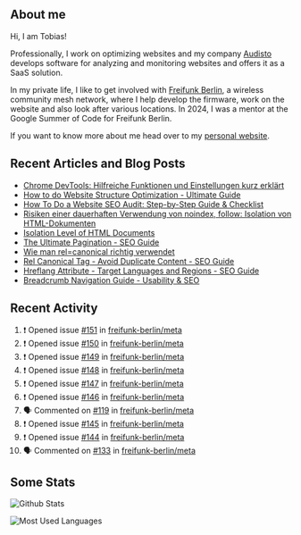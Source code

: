 ## About me

Hi, I am Tobias!

Professionally, I work on optimizing websites and my company [Audisto](https://audisto.com/) develops software for analyzing and monitoring websites and offers it as a SaaS solution.

In my private life, I like to get involved with [Freifunk Berlin](https://berlin.freifunk.net/en/), a wireless community mesh network, where I help develop the firmware, work on the website and also look after various locations. In 2024, I was a mentor at the Google Summer of Code for Freifunk Berlin.

If you want to know more about me head over to my [personal website](https://www.tobias-schwarz.com/en/).

## Recent Articles and Blog Posts

* [Chrome DevTools: Hilfreiche Funktionen und Einstellungen kurz erklärt](https://www.afs-akademie.org/magazin/chrome-devtools/)
* [How to do Website Structure Optimization - Ultimate Guide](https://audisto.com/guides/structure-optimization/)
* [How To Do a Website SEO Audit: Step-by-Step Guide & Checklist](https://audisto.com/guides/website-audit/)
* [Risiken einer dauerhaften Verwendung von noindex, follow: Isolation von HTML-Dokumenten](https://www.websiteboosting.com/magazin/55/risiken-einer-dauerhaften-verwendung-von-noindex-follow-isolation-von-html-dokumenten.html)
* [Isolation Level of HTML Documents](https://audisto.com/help/crawler/features/isolation/)
* [The Ultimate Pagination - SEO Guide](https://audisto.com/guides/pagination/)
* [Wie man rel=canonical richtig verwendet](https://www.websiteboosting.com/magazin/35/wie-man-relcanonical-richtig-einsetzt.html)
* [Rel Canonical Tag - Avoid Duplicate Content - SEO Guide](https://audisto.com/guides/canonical/)
* [Hreflang Attribute - Target Languages and Regions - SEO Guide](https://audisto.com/guides/hreflang/)
* [Breadcrumb Navigation Guide - Usability & SEO](https://audisto.com/guides/breadcrumb/)

## Recent Activity

<!--START_SECTION:activity-->
1. ❗ Opened issue [#151](https://github.com/freifunk-berlin/meta/issues/151) in [freifunk-berlin/meta](https://github.com/freifunk-berlin/meta)
2. ❗ Opened issue [#150](https://github.com/freifunk-berlin/meta/issues/150) in [freifunk-berlin/meta](https://github.com/freifunk-berlin/meta)
3. ❗ Opened issue [#149](https://github.com/freifunk-berlin/meta/issues/149) in [freifunk-berlin/meta](https://github.com/freifunk-berlin/meta)
4. ❗ Opened issue [#148](https://github.com/freifunk-berlin/meta/issues/148) in [freifunk-berlin/meta](https://github.com/freifunk-berlin/meta)
5. ❗ Opened issue [#147](https://github.com/freifunk-berlin/meta/issues/147) in [freifunk-berlin/meta](https://github.com/freifunk-berlin/meta)
6. ❗ Opened issue [#146](https://github.com/freifunk-berlin/meta/issues/146) in [freifunk-berlin/meta](https://github.com/freifunk-berlin/meta)
7. 🗣 Commented on [#119](https://github.com/freifunk-berlin/meta/issues/119#issuecomment-2727239110) in [freifunk-berlin/meta](https://github.com/freifunk-berlin/meta)
8. ❗ Opened issue [#145](https://github.com/freifunk-berlin/meta/issues/145) in [freifunk-berlin/meta](https://github.com/freifunk-berlin/meta)
9. ❗ Opened issue [#144](https://github.com/freifunk-berlin/meta/issues/144) in [freifunk-berlin/meta](https://github.com/freifunk-berlin/meta)
10. 🗣 Commented on [#133](https://github.com/freifunk-berlin/meta/issues/133#issuecomment-2727225259) in [freifunk-berlin/meta](https://github.com/freifunk-berlin/meta)
<!--END_SECTION:activity-->

## Some Stats

![Github Stats](https://github-readme-stats.vercel.app/api?username=noki&rank_icon=github&theme=transparent&card_width=450)

![Most Used Languages](https://github-readme-stats.vercel.app/api/top-langs?username=noki&layout=compact&langs_count=8&theme=transparent&card_width=450)
